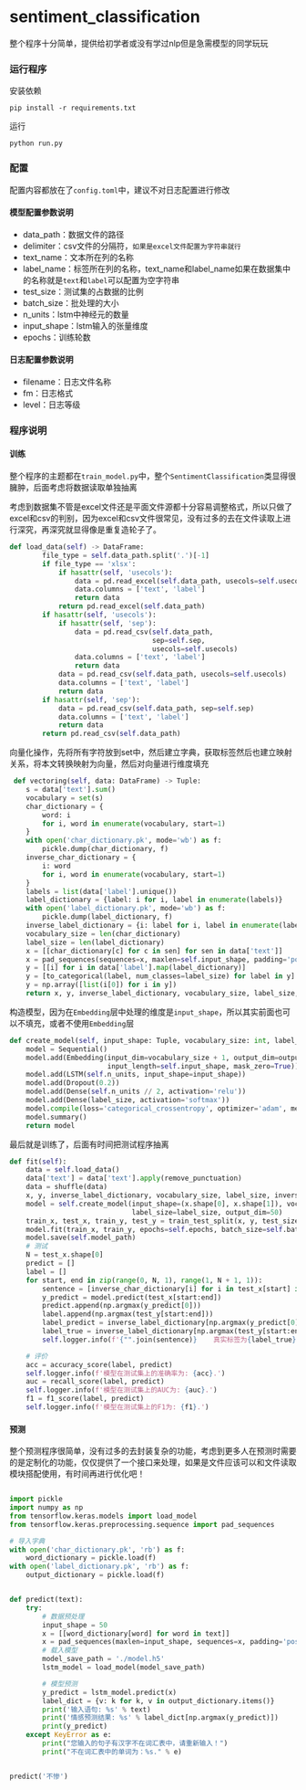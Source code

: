 # sentiment_classification

整个程序十分简单，提供给初学者或没有学过nlp但是急需模型的同学玩玩

### 运行程序

安装依赖

```shell
pip install -r requirements.txt
```

运行

```shell
python run.py
```

### 配置

配置内容都放在了`config.toml`中，建议不对日志配置进行修改

#### 模型配置参数说明

- data_path：数据文件的路径
- delimiter：csv文件的分隔符，`如果是excel文件配置为字符串就行`
- text_name：文本所在列的名称
- label_name：标签所在列的名称，text_name和label_name如果在数据集中的名称就是`text`和`label`可以配置为空字符串
- test_size：测试集的占数据的比例
- batch_size：批处理的大小
- n_units：lstm中神经元的数量
- input_shape：lstm输入的张量维度
- epochs：训练轮数

#### 日志配置参数说明

- filename：日志文件名称
- fm：日志格式
- level：日志等级

### 程序说明

#### 训练

整个程序的主题都在`train_model.py`中，整个`SentimentClassification`类显得很臃肿，后面考虑将数据读取单独抽离

考虑到数据集不管是excel文件还是平面文件源都十分容易调整格式，所以只做了excel和csv的判别，因为excel和csv文件很常见，没有过多的去在文件读取上进行深究，再深究就显得像是重复造轮子了。

```python
def load_data(self) -> DataFrame:
        file_type = self.data_path.split('.')[-1]
        if file_type == 'xlsx':
            if hasattr(self, 'usecols'):
                data = pd.read_excel(self.data_path, usecols=self.usecols)
                data.columns = ['text', 'label']
                return data
            return pd.read_excel(self.data_path)
        if hasattr(self, 'usecols'):
            if hasattr(self, 'sep'):
                data = pd.read_csv(self.data_path,
                                   sep=self.sep,
                                   usecols=self.usecols)
                data.columns = ['text', 'label']
                return data
            data = pd.read_csv(self.data_path, usecols=self.usecols)
            data.columns = ['text', 'label']
            return data
        if hasattr(self, 'sep'):
            data = pd.read_csv(self.data_path, sep=self.sep)
            data.columns = ['text', 'label']
            return data
        return pd.read_csv(self.data_path)
```

向量化操作，先将所有字符放到set中，然后建立字典，获取标签然后也建立映射关系，将本文转换映射为向量，然后对向量进行维度填充

```python
 def vectoring(self, data: DataFrame) -> Tuple:
    s = data['text'].sum()
    vocabulary = set(s)
    char_dictionary = {
        word: i
        for i, word in enumerate(vocabulary, start=1)
    }
    with open('char_dictionary.pk', mode='wb') as f:
        pickle.dump(char_dictionary, f)
    inverse_char_dictionary = {
        i: word
        for i, word in enumerate(vocabulary, start=1)
    }
    labels = list(data['label'].unique())
    label_dictionary = {label: i for i, label in enumerate(labels)}
    with open('label_dictionary.pk', mode='wb') as f:
        pickle.dump(label_dictionary, f)
    inverse_label_dictionary = {i: label for i, label in enumerate(labels)}
    vocabulary_size = len(char_dictionary)
    label_size = len(label_dictionary)
    x = [[char_dictionary[c] for c in sen] for sen in data['text']]
    x = pad_sequences(sequences=x, maxlen=self.input_shape, padding='post', value=0)
    y = [[i] for i in data['label'].map(label_dictionary)]
    y = [to_categorical(label, num_classes=label_size) for label in y]
    y = np.array([list(i[0]) for i in y])
    return x, y, inverse_label_dictionary, vocabulary_size, label_size, inverse_char_dictionary

```

构造模型，因为在`Embedding`层中处理的维度是`input_shape`，所以其实前面也可以不填充，或者不使用`Embedding`层

```python
def create_model(self, input_shape: Tuple, vocabulary_size: int, label_size: int, output_dim: int):
    model = Sequential()
    model.add(Embedding(input_dim=vocabulary_size + 1, output_dim=output_dim,
                        input_length=self.input_shape, mask_zero=True))
    model.add(LSTM(self.n_units, input_shape=input_shape))
    model.add(Dropout(0.2))
    model.add(Dense(self.n_units // 2, activation='relu'))
    model.add(Dense(label_size, activation='softmax'))
    model.compile(loss='categorical_crossentropy', optimizer='adam', metrics=['accuracy'])
    model.summary()
    return model
```

最后就是训练了，后面有时间把测试程序抽离

```python
def fit(self):
    data = self.load_data()
    data['text'] = data['text'].apply(remove_punctuation)
    data = shuffle(data)
    x, y, inverse_label_dictionary, vocabulary_size, label_size, inverse_char_dictionary = self.vectoring(data)
    model = self.create_model(input_shape=(x.shape[0], x.shape[1]), vocabulary_size=vocabulary_size,
                              label_size=label_size, output_dim=50)
    train_x, test_x, train_y, test_y = train_test_split(x, y, test_size=self.test_size)
    model.fit(train_x, train_y, epochs=self.epochs, batch_size=self.batch_size, verbose=1)
    model.save(self.model_path)
    # 测试
    N = test_x.shape[0]
    predict = []
    label = []
    for start, end in zip(range(0, N, 1), range(1, N + 1, 1)):
        sentence = [inverse_char_dictionary[i] for i in test_x[start] if i != 0]
        y_predict = model.predict(test_x[start:end])
        predict.append(np.argmax(y_predict[0]))
        label.append(np.argmax(test_y[start:end]))
        label_predict = inverse_label_dictionary[np.argmax(y_predict[0])]
        label_true = inverse_label_dictionary[np.argmax(test_y[start:end])]
        self.logger.info(f'{"".join(sentence)}    真实标签为{label_true},预测标签为{label_predict}')

    # 评价
    acc = accuracy_score(label, predict)
    self.logger.info(f'模型在测试集上的准确率为: {acc}.')
    auc = recall_score(label, predict)
    self.logger.info(f'模型在测试集上的AUC为: {auc}.')
    f1 = f1_score(label, predict)
    self.logger.info(f'模型在测试集上的F1为: {f1}.')
```

#### 预测

整个预测程序很简单，没有过多的去封装复杂的功能，考虑到更多人在预测时需要的是定制化的功能，仅仅提供了一个接口来处理，如果是文件应该可以和文件读取模块搭配使用，有时间再进行优化吧！

```python

import pickle
import numpy as np
from tensorflow.keras.models import load_model
from tensorflow.keras.preprocessing.sequence import pad_sequences

# 导入字典
with open('char_dictionary.pk', 'rb') as f:
    word_dictionary = pickle.load(f)
with open('label_dictionary.pk', 'rb') as f:
    output_dictionary = pickle.load(f)


def predict(text):
    try:
        # 数据预处理
        input_shape = 50
        x = [[word_dictionary[word] for word in text]]
        x = pad_sequences(maxlen=input_shape, sequences=x, padding='post', value=0)
        # 载入模型
        model_save_path = './model.h5'
        lstm_model = load_model(model_save_path)

        # 模型预测
        y_predict = lstm_model.predict(x)
        label_dict = {v: k for k, v in output_dictionary.items()}
        print('输入语句: %s' % text)
        print('情感预测结果: %s' % label_dict[np.argmax(y_predict)])
        print(y_predict)
    except KeyError as e:
        print("您输入的句子有汉字不在词汇表中，请重新输入！")
        print("不在词汇表中的单词为：%s." % e)


predict('不惨')
```

